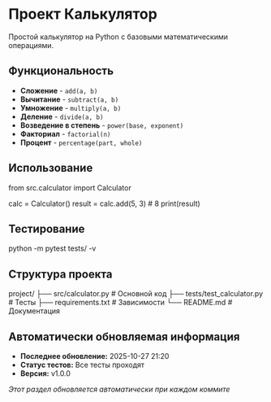 # Проект Калькулятор

Простой калькулятор на Python с базовыми математическими операциями.

## Функциональность

- **Сложение** - `add(a, b)`
- **Вычитание** - `subtract(a, b)`  
- **Умножение** - `multiply(a, b)`
- **Деление** - `divide(a, b)`
- **Возведение в степень** - `power(base, exponent)`
- **Факториал** - `factorial(n)`
- **Процент** - `percentage(part, whole)`

## Использование 

from src.calculator import Calculator

calc = Calculator()
result = calc.add(5, 3)  # 8
print(result)

## Тестирование

python -m pytest tests/ -v

## Структура проекта

project/
├── src/calculator.py           # Основной код
├── tests/test_calculator.py    # Тесты
├── requirements.txt            # Зависимости
└── README.md                   # Документация


## Автоматически обновляемая информация

- **Последнее обновление:** 2025-10-27 21:20
- **Статус тестов:** Все тесты проходят
- **Версия:** v1.0.0

*Этот раздел обновляется автоматически при каждом коммите*

